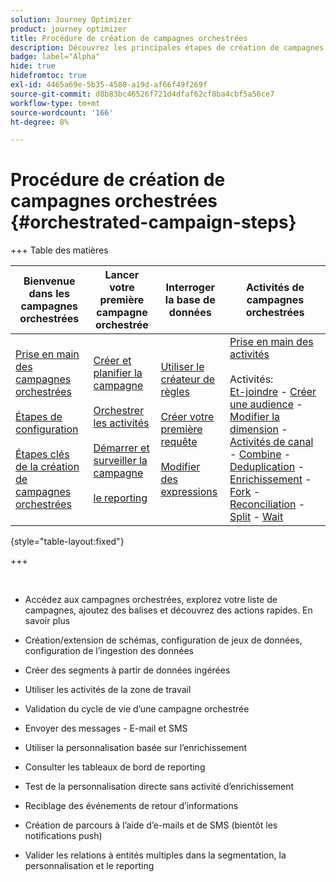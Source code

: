 ```yaml
---
solution: Journey Optimizer
product: journey optimizer
title: Procédure de création de campagnes orchestrées
description: Découvrez les principales étapes de création de campagnes orchestrées avec Adobe Journey Optimizer
badge: label="Alpha"
hide: true
hidefromtoc: true
exl-id: 4465a69e-5b35-4580-a19d-af66f49f269f
source-git-commit: d8b83bc46526f721d4dfaf62cf8ba4cbf5a56ce7
workflow-type: tm+mt
source-wordcount: '166'
ht-degree: 8%

---
```


# Procédure de création de campagnes orchestrées {#orchestrated-campaign-steps}

+++ Table des matières

| Bienvenue dans les campagnes orchestrées | Lancer votre première campagne orchestrée | Interroger la base de données | Activités de campagnes orchestrées |
|---|---|---|---|
| [Prise en main des campagnes orchestrées](gs-orchestrated-campaigns.md)<br/><br/>[Étapes de configuration](configuration-steps.md)<br/><br/>[Étapes clés de la création de campagnes orchestrées](gs-campaign-creation.md) | [Créer et planifier la campagne](create-orchestrated-campaign.md)<br/><br/>[Orchestrer les activités](orchestrate-activities.md)<br/><br/>[Démarrer et surveiller la campagne](start-monitor-campaigns.md)<br/><br/>[le reporting](reporting-campaigns.md) | [Utiliser le créateur de règles](orchestrated-rule-builder.md)<br/><br/>[Créer votre première requête](build-query.md)<br/><br/>[Modifier des expressions](edit-expressions.md) | [Prise en main des activités](activities/about-activities.md)<br/><br/>Activités:<br/>[Et-joindre](activities/and-join.md) - [Créer une audience](activities/build-audience.md) - [Modifier la dimension](activities/change-dimension.md) - [Activités de canal](activities/channels.md) - [Combine](activities/combine.md) - [Deduplication](activities/deduplication.md) - [Enrichissement](activities/enrichment.md) - [Fork](activities/fork.md) - [Reconciliation](activities/reconciliation.md) - [Split](activities/split.md) - [Wait](activities/wait.md) |

{style="table-layout:fixed"}

+++

<br/>

* Accédez aux campagnes orchestrées, explorez votre liste de campagnes, ajoutez des balises et découvrez des actions rapides. En savoir plus
* Création/extension de schémas, configuration de jeux de données, configuration de l’ingestion des données

* Créer des segments à partir de données ingérées
* Utiliser les activités de la zone de travail
* Validation du cycle de vie d’une campagne orchestrée

* Envoyer des messages - E-mail et SMS
* Utiliser la personnalisation basée sur l’enrichissement
* Consulter les tableaux de bord de reporting

* Test de la personnalisation directe sans activité d’enrichissement
* Reciblage des événements de retour d’informations
* Création de parcours à l’aide d’e-mails et de SMS (bientôt les notifications push)

* Valider les relations à entités multiples dans la segmentation, la personnalisation et le reporting



